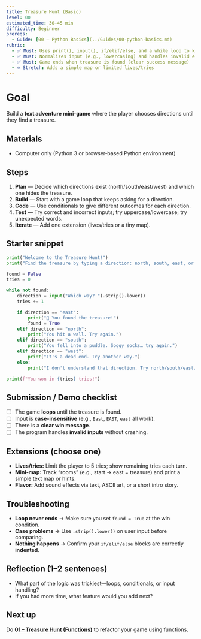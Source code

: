```yaml
---
title: Treasure Hunt (Basic)
level: 00
estimated_time: 30–45 min
difficulty: Beginner
prereqs:
  - Guide: [00 – Python Basics](../Guides/00-python-basics.md)
rubric:
  - ✅ Must: Uses print(), input(), if/elif/else, and a while loop to keep playing
  - ✅ Must: Normalizes input (e.g., lowercasing) and handles invalid entries
  - ✅ Must: Game ends when treasure is found (clear success message)
  - ⭐ Stretch: Adds a simple map or limited lives/tries
---
```


# Goal
Build a **text adventure mini‑game** where the player chooses directions until they find a treasure.

## Materials
- Computer only (Python 3 or browser‑based Python environment)

## Steps
1) **Plan** — Decide which directions exist (north/south/east/west) and which one hides the treasure.
2) **Build** — Start with a game loop that keeps asking for a direction.
3) **Code** — Use conditionals to give different outcomes for each direction.
4) **Test** — Try correct and incorrect inputs; try uppercase/lowercase; try unexpected words.
5) **Iterate** — Add one extension (lives/tries or a tiny map).

## Starter snippet
```python
print("Welcome to the Treasure Hunt!")
print("Find the treasure by typing a direction: north, south, east, or west.")

found = False
tries = 0

while not found:
    direction = input("Which way? ").strip().lower()
    tries += 1

    if direction == "east":
        print("🎉 You found the treasure!")
        found = True
    elif direction == "north":
        print("You hit a wall. Try again.")
    elif direction == "south":
        print("You fell into a puddle. Soggy socks… try again.")
    elif direction == "west":
        print("It's a dead end. Try another way.")
    else:
        print("I don't understand that direction. Try north/south/east/west.")

print(f"You won in {tries} tries!")
```

## Submission / Demo checklist
- [ ] The game **loops** until the treasure is found.
- [ ] Input is **case‑insensitive** (e.g., `East`, `EAST`, `east` all work).
- [ ] There is a **clear win message**.
- [ ] The program handles **invalid inputs** without crashing.

## Extensions (choose one)
- **Lives/tries:** Limit the player to 5 tries; show remaining tries each turn.
- **Mini‑map:** Track “rooms” (e.g., start → east = treasure) and print a simple text map or hints.
- **Flavor:** Add sound effects via text, ASCII art, or a short intro story.

## Troubleshooting
- **Loop never ends** → Make sure you set `found = True` at the win condition.
- **Case problems** → Use `.strip().lower()` on user input before comparing.
- **Nothing happens** → Confirm your `if/elif/else` blocks are correctly **indented**.

## Reflection (1–2 sentences)
- What part of the logic was trickiest—loops, conditionals, or input handling?
- If you had more time, what feature would you add next?

## Next up
Do **[01 – Treasure Hunt (Functions)](../Labs/01-treasure-hunt-functions.md)** to refactor your game using functions.
